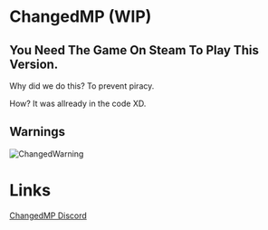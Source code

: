 # ChangedMP (WIP)
## You Need The Game On Steam To Play This Version.
Why did we do this? To prevent piracy.

How? It was allready in the code XD.
## Warnings
![ChangedWarning](https://github.com/Protoser/ChangedMP/assets/117673284/f25d9bf5-bf04-4c4c-81e8-a9429aae3e5e)
# Links
[ChangedMP Discord](https://discord.gg/e6n69Adfw4)
